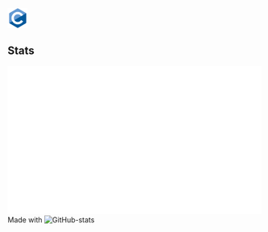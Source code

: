 <p align="left"> <a href="https://www.cprogramming.com/" target="_blank" rel="noreferrer"> <img src="https://raw.githubusercontent.com/devicons/devicon/master/icons/c/c-original.svg" alt="c" width="40" height="40"/> </a></p>

## Stats
<!--![](https://github.com/NilEis/github-stats/blob/master/generated/overview.svg)-->
![](https://github.com/NilEis/github-stats/blob/master/generated/languages.svg)
<br/>
Made with ![GitHub-stats](https://github.com/jstrieb/github-stats)
